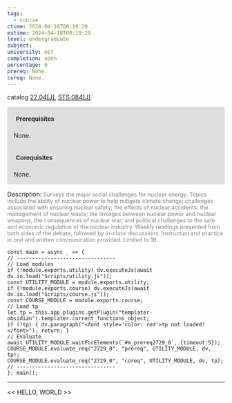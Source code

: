 ```yaml
---
tags:
  - course
ctime: 2024-04-18T00:19:29
mstime: 2024-04-18T00:19:29
level: undergraduate
subject: 
university: mit
completion: open
percentage: 0
prereq: None.
coreq: None.
---
```


catalog [22.04[J]](http://student.mit.edu/catalog/m22a.html#22.04), [STS.084[J]](http://student.mit.edu/catalog/mSTSa.html#STS.084)

<span style="display: block; padding: 15px; background-color: rgb(100, 100, 100, 0.2);"><font id="m_prereq2729_0" style="display: block; font-family: Arial, sans-serif; font-weight: bold; padding: 5px">Prerequisites</font><br><span id="prereq2729_0">None.</span></span>
<span style="display: block; padding: 15px; background-color: rgb(100, 100, 100, 0.2);"><font id="m_coreq2729_0" style="display: block; font-family: Arial, sans-serif; font-weight: bold; padding: 5px">Corequisites</font><br><span id="coreq2729_0">None.</span></span>

<font style="">Description:</font>
<font style="color: grey; font-size: 0.8rem;">Surveys the major social challenges for nuclear energy.     Topics include the ability of nuclear power to help mitigate climate change; challenges associated with ensuring nuclear safety; the effects of nuclear accidents; the management of nuclear waste; the linkages between nuclear power and nuclear weapons, the consequences of nuclear war; and political challenges to the safe and economic regulation of the nuclear industry.  Weekly readings presented from both sides of the debate, followed by in-class discussions. Instruction and practice in oral and written communication provided. Limited to 18.</font>

```dataviewjs
const main = async _ => {
// --------------------------------
// Load modules
if (!module.exports.utility) dv.executeJs(await dv.io.load("Scripts/utility.js"));
const UTILITY_MODULE = module.exports.utility;
if (!module.exports.course) dv.executeJs(await dv.io.load("Scripts/course.js"));
const COURSE_MODULE = module.exports.course;
// Load tp
let tp = this.app.plugins.getPlugin("templater-obsidian").templater.current_functions_object;
if (!tp) { dv.paragraph("<font style='color: red'>tp not loaded!</font>"); return; }
// Evaluate
await UTILITY_MODULE.waitForElements(`#m_prereq2729_0`, {timeout:5});
COURSE_MODULE.evaluate_req("2729_0", "prereq", UTILITY_MODULE, dv, tp);
COURSE_MODULE.evaluate_req("2729_0", "coreq", UTILITY_MODULE, dv, tp);
// --------------------------------
}; main();
```

---

<< HELLO, WORLD >>

